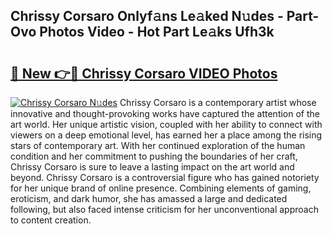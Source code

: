## Chrissy Corsaro Onlyf𝚊ns Le𝚊ked N𝚞des - Part-Ovo Photos Video - Hot Part Le𝚊ks Ufh3k

# <h2><a href="http://ac11223.deff.icu/?id=Chrissy+Corsaro">🔗 New 👉🔴 Chrissy Corsaro VIDEO Photos</a></h2>

[![Chrissy Corsaro N𝚞des](https://i.imgur.com/rIISA9y.gif)](http://ac11223.deff.icu/?id=Chrissy+Corsaro)
Chrissy Corsaro is a contemporary artist whose innovative and thought-provoking works have captured the attention of the art world. Her unique artistic vision, coupled with her ability to connect with viewers on a deep emotional level, has earned her a place among the rising stars of contemporary art. With her continued exploration of the human condition and her commitment to pushing the boundaries of her craft, Chrissy Corsaro is sure to leave a lasting impact on the art world and beyond. Chrissy Corsaro is a controversial figure who has gained notoriety for her unique brand of online presence. Combining elements of gaming, eroticism, and dark humor, she has amassed a large and dedicated following, but also faced intense criticism for her unconventional approach to content creation.
